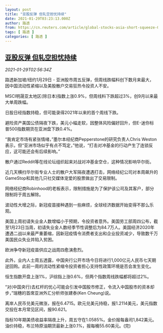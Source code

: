 ```yaml
---
layout: post
title: "亚股反弹 但轧空担忧持续"
date: 2021-01-29T03:23:13.000Z
author: 路透
from: https://cn.reuters.com/article/global-stocks-asia-short-squeeze-0129-idCNKBS29Y08P
tags: [ 路透 ]
categories: [ 路透 ]
---
```

<!--1611890593000-->
[亚股反弹 但轧空担忧持续](https://cn.reuters.com/article/global-stocks-asia-short-squeeze-0129-idCNKBS29Y08P)
------

<div>
<div><i>2021-01-29T02:56:34Z</i></div><p>路透新加坡/纽约1月29日 - 亚洲股市周五反弹，但周线跌幅料创下数月来最大，因中国流动性紧缩以及美股散户交易狂热令投资人不安。</p><p>MSCI明晟亚太地区(除日本)指数上涨0.9%，但周线料下跌超过3%，创9月以来最大单周跌幅。</p><p>日股日经指数持稳，但可能录得2021年以来的首个周线下跌。</p><p>避险资产美国公债隔夜下跌，美元小幅走软，因整体风险偏好回升，但E-迷你标普500指数期货在亚洲盘下跌0.4%。</p><p>“我肯定市场有紧张情绪，”墨尔本经纪商Pepperstone的研究负责人Chris Weston表示，但“亚洲市场似乎有点不笃定，”他说，“打击对冲基金的行动产生了连锁反应，这可能还会有后续影响。”</p><p>散户通过Reddit等在线论坛组织起来对战对冲基金空仓，这种情况影响华尔街。</p><p>近几天横扫华尔街专业人士的散户大军隔夜遭遇打击，网络经纪公司对本周飙升的GameStop和其他几只社交媒体宠爱的股票做出了交易限制。</p><p>网络经纪商Robinhood的老板表示，限制措施是为了保护该公司及其客户，部分限制将于周五解除。</p><p>波动性大增之际，新冠疫苗接种遇到一些麻烦，全球经济数据开始变得不那么乐观。</p><p>美国上周初请失业金人数增幅小于预期，令投资者意外。美国劳工部周四公布，截至1月23日当周，初请失业金人数经季节性调整后为84.7万人。美国经济2020年遭遇二战以来最严重萎缩，因新冠疫情令消费者支出和企业投资减少，导致数千万美国民众失业并陷入贫困。</p><p>欧洲争夺新冠疫苗供应之战周四愈演愈烈。</p><p>此外，业内人士周五透露，中国央行公开市场今日将进行1,000亿元人民币七天期逆回购。此前一周的流动性紧缩令投资者担心支持性政策环境是否会发生变化。</p><p>恒生指数开盘上涨1%，沪综指上涨0.6%，但两个指数周线跌幅都将超过2%。</p><p>“对(中国央行)去杠杆的忧心可能会引发中国股市修正，令流入中国股市的资本却步，”瑞穗的首席亚洲外汇分析师张建泰(Ken Cheung)说。</p><p>离岸人民币兑美元微涨，报在6.4715。欧元兑美元持稳，报1.2114美元，美元指数交投在本月常见区间，报90.621。</p><p>指标10年期美债收益率隔夜上升，周五守在1.0585%。金价报每盎司1,842美元。油价持稳，布兰特原油期货最新上涨0.1%，报每桶55.60美元。(完)</p>
</div>
